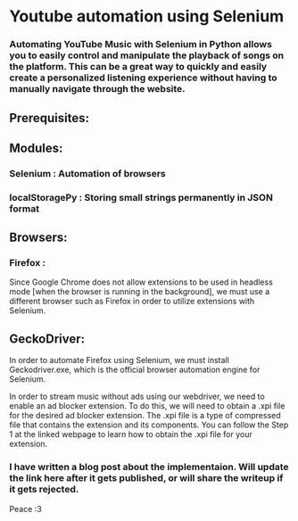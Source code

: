 # Youtube automation using Selenium

### Automating YouTube Music with Selenium in Python allows you to easily control and manipulate the playback of songs on the platform. This can be a great way to quickly and easily create a personalized listening experience without having to manually navigate through the website.

## Prerequisites:

## Modules:

 ### Selenium : Automation of browsers
 ### localStoragePy : Storing small strings permanently in JSON format

## Browsers:

### Firefox :
Since Google Chrome does not allow extensions to be used in headless mode [when the browser is running in the background], we must use a different browser such as Firefox in order to utilize extensions with Selenium.

## GeckoDriver:

In order to automate Firefox using Selenium, we must install Geckodriver.exe, which is the official browser automation engine for Selenium.

In order to stream music without ads using our webdriver, we need to enable an ad blocker extension. To do this, we will need to obtain a .xpi file for the desired ad blocker extension. The .xpi file is a type of compressed file that contains the extension and its components. You can follow the Step 1 at the linked webpage to learn how to obtain the .xpi file for your extension.


### I have written a blog post about the implementaion. Will update the link here after it gets published, or will share the writeup if it gets rejected.

Peace :3

